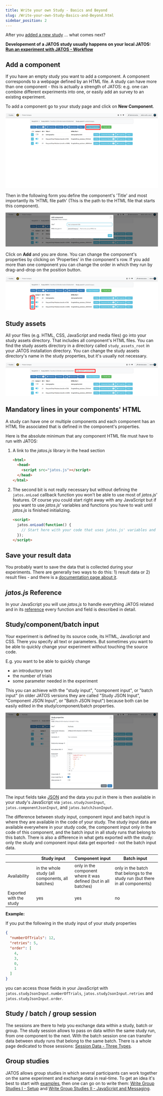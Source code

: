 ```yaml
---
title: Write your own Study - Basics and Beyond
slug: /Write-your-own-Study-Basics-and-Beyond.html
sidebar_position: 2
---
```


After you [added a new study](Create-a-new-study.html) ... what comes next?

**Developement of a JATOS study usually happens on your local JATOS: [Run an experiment with JATOS - Workflow](Run-an-experiment-with-JATOS-Workflow.html)**


## Add a component

If you have an empty study you want to add a component. A component corresponds to a webpage defined by an HTML file. A study can have more than one component - this is actually a strength of JATOS: e.g. one can combine different experiments into one, or easily add an survey to an existing experiment.

To add a component go to your study page and click on **New Component**.

![New Component](/img/v39x/new-component.png)

Then in the following form you define the component's 'Title' and most importantly its 'HTML file path' (This is the path to the HTML file that starts this component).

![New Component](/img/v39x/new-component-properites.png)

Click on **Add** and you are done. You can change the component's properties by clicking on 'Properties' in the component's row. If you add more than one component you can change the order in which they run by drag-and-drop on the position button.

![Position Component](/img/v39x/component-position-dragndrop.png)


## Study assets

All your files (e.g. HTML, CSS, JavaScript and media files) go into your study assets directory. That includes all component's HTML files. You can find the study assets directory in a directory called `study_assets_root` in your JATOS installation directory. You can change the study assets directory's name in the study properties, but it's usually not necessary.

![Position Component](/img/v39x/study-assets-name.png)


## Mandatory lines in your components' HTML

A study can have one or multiple components and each component has an HTML file associated that is defined in the component's properties.

Here is the absolute minimum that any component HTML file must have to run with JATOS:

1. A link to the _jatos.js_ library in the head section

   ~~~ html
   <html>
     <head>
       <script src="jatos.js"></script>
     </head>
   </html>   
   ~~~

1. The second bit is not really necessary but without defining the `jatos.onLoad` callback function you won't be able to use most of _jatos.js_' features. Of course you could start right away with any JavaScript but if you want to use _jatos.js_' variables and functions you have to wait until _jatos.js_ is finished initializing.

   ~~~ html
   <script>
     jatos.onLoad(function() {
       // Start here with your code that uses jatos.js' variables and functions
     });
   </script>   
   ~~~


## Save your result data

You probably want to save the data that is collected during your experiments. There are generally two ways to do this: 1) result data or 2) result files - and there is a [documentation page about it](Submit-and-upload-data-to-the-server.html).


## _jatos.js_ Reference

In your JavaScript you will use _jatos.js_ to handle everything JATOS related and in its [reference](jatos.js-Reference.html) every function and field is described in detail.


## Study/component/batch input

Your experiment is defined by its source code, its HTML, JavaScript and CSS. There you specify all text or parameters. But sometimes you want to be able to quickly change your experiment without touching the source code.

E.g. you want to be able to quickly change
* an introductory text
* the number of trials
* some parameter needed in the experiment

This you can achieve with the "study input", "component input", or "batch input" (in older JATOS versions they are called "Study JSON Input", "Component JSON Input", or "Batch JSON Input") because both can be easily edited in the study/component/batch properties.

![Study properties / study input](/img/v39x/study-input.png)

The input fields take [JSON](https://www.w3schools.com/whatis/whatis_json.asp) and the data you put in there is then available in your study's JavaScript via `jatos.studyJsonInput`, `jatos.componentJsonInput`, and `jatos.batchJsonInput`.

The difference between study input, component input and batch input is where they are available in the code of your study. The study input data are available everywhere in your study code, the component input only in the code of this component, and the batch input in all study runs that belong to this batch. There is also a difference in what gets exported with the study: only the study and component input data get exported - not the batch input data.

|              | Study input | Component input | Batch input |
| ------------ | ----------- | --------------- | ----------- |
| Availability | in the whole study (all components, all batches) | only in the component where it was defined (but in all batches) | only in the batch that belongs to the study run (but there in all components) |
| Exported with the study   | yes | yes | no |


**Example:**

If you put the following in the study input of your study properties

```json
{
  "numberOfTrials": 12,
  "retries": 5,
  "order": [
    4,
    3,
    0,
    1
  ]
}
```

you can access those fields in your JavaScript with `jatos.studyJsonInput.numberOfTrials`, `jatos.studyJsonInput.retries` and `jatos.studyJsonInput.order`.


## Study / batch / group session

The sessions are there to help you exchange data within a study, batch or group. The study session allows to pass on data within the same study run, from one component to the next. With the batch session one can transfer data between study runs that belong to the same batch. There is a whole page dedicated to those sessions: [Session Data - Three Types](/Session-Data-Three-Types.html).


## Group studies

JATOS allows group studies in which several participants can work together on the same experiment and exchange data in real-time.
To get an idea it's best to start with [examples](Example-Group-Studies.html), then one can go on to write them: [Write Group Studies I - Setup](Write-Group-Studies-I-Setup.html) and [Write Group Studies II - JavaScript and Messaging](Write-Group-Studies-II-JavaScript-and-Messaging.html).
